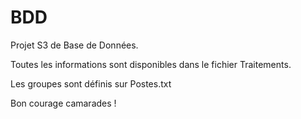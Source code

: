 BDD
===

Projet S3 de Base de Données.

Toutes les informations sont disponibles dans le fichier Traitements.

Les groupes sont définis sur Postes.txt

Bon courage camarades !

